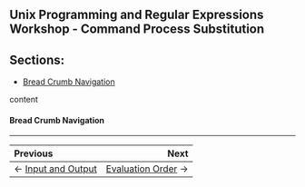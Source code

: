 ## Unix Programming and Regular Expressions Workshop - Command Process Substitution

## Sections:

* [Bread Crumb Navigation](#bread-crumb-navigation)

content

#### Bread Crumb Navigation
_________________________

Previous | Next
:------- | ---:
← [Input and Output](./input-and-output.md) | [Evaluation Order](./evaluation-order.md) →
